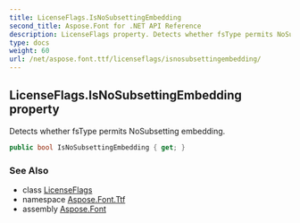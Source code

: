 ```yaml
---
title: LicenseFlags.IsNoSubsettingEmbedding
second_title: Aspose.Font for .NET API Reference
description: LicenseFlags property. Detects whether fsType permits NoSubsetting embedding
type: docs
weight: 60
url: /net/aspose.font.ttf/licenseflags/isnosubsettingembedding/
---
```

## LicenseFlags.IsNoSubsettingEmbedding property

Detects whether fsType permits NoSubsetting embedding.

```csharp
public bool IsNoSubsettingEmbedding { get; }
```

### See Also

* class [LicenseFlags](../)
* namespace [Aspose.Font.Ttf](../../licenseflags/)
* assembly [Aspose.Font](../../../)



